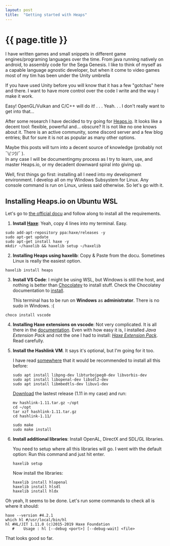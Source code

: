 ```yaml
---
layout: post
title:  "Getting started with Heaps"
---
```


# {{ page.title }}

I have written games and small snippets in different game engines/programing languages over the time. From java running natively on android, to assembly code for the Sega Genesis.
I like to think of myself as a capable language agnostic developer, but when it come to video games most of my tim has been under the Unity umbrella

If you have used Unity before you will know that it has a few "gotchas" here and there. 
I want to have more control over the code I write and the way I make it work. 

Easy! OpenGL/Vulkan and C/C++ will do it! . . . Yeah. . . I don't really want to get into that...

After some research  I have decided to try going for [Heaps.io](https://heaps.io/).
It looks like a decent tool: flexible, powerful and... obscure?
It is not like no one knows about it. There is an active community, some discord server and a few blog entries; But for sure it is not as popular as many other options.

Maybe this posts will turn into a decent source of knowledge (probably not  ¯\\_(ツ)_/¯ ).  
In any case I will be documentingmy process as I try to learn, use, and master Heaps.io, or my decadent downward spiral into giving up.

Well, first things go first: installing all I need into my development environment. 
I develop all on my Windows Subsystem for Linux. Any console command is run on Linux, unless said otherwise. So let's go with it.

## Installing Heaps.io on Ubuntu WSL

Let's go to [the official docu](https://heaps.io/documentation/installation.html) and follow along to install all the requirements.

1. **Install [Haxe](https://haxe.org/download/)**: Yeah, copy 4 lines into my terminal. Easy.
```
sudo add-apt-repository ppa:haxe/releases -y
sudo apt-get update
sudo apt-get install haxe -y
mkdir ~/haxelib && haxelib setup ~/haxelib
```

2. **Installing Heaps using haxelib**: Copy & Paste from the docu. Sometimes Linux is really the easiest option.
```
haxelib install heaps
```

3. **Install VS Code**: I might be using WSL, but Windows is still the host, and nothing is better than [Chocolatey](https://chocolatey.org/packages/vscode) to install stuff. Check the Chocolatey documentation to [install](https://chocolatey.org/install).

    This terminal has to be run on **Windows** as **administrator**. There is no sudo in Windows. :(
```
choco install vscode
```

4. **Installing Haxe extensions on vscode**: Not very complicated. It is all there in the [documentation](https://heaps.io/documentation/installation.html). Even with how easy it is, I installed *Java Extension Pack* and not the one I had to install: *[Haxe Extension Pack](https://marketplace.visualstudio.com/items?itemName=vshaxe.haxe-extension-pack)*. Read carefully.

5. **Install the Hashlink VM**. It says it's optional, but I'm going for it too. 
    
    I have read [somewhere](http://www.unexpected-vortices.com/haxe/getting-started-hl.html) that it would be recommended to install all this before:
    ```
    sudo apt install libpng-dev libturbojpeg0-dev libvorbis-dev
    sudo apt install libopenal-dev libsdl2-dev
    sudo apt install libmbedtls-dev libuv1-dev
    ```
    [Download](https://hashlink.haxe.org/#download) the lastest release (1.11 in my case) and run:
    ```
    mv hashlink-1.11.tar.gz ~/opt
    cd ~/opt
    tar xzf hashlink-1.11.tar.gz
    cd hashlink-1.11/

    sudo make
    sudo make install
    ```

6. **Install additional libraries**: Install OpenAL, DirectX and SDL/GL libraries.

    You need to setup where all this libraries will go. I went with the default option: Run this command and just hit enter.
    ```
    haxelib setup
    ```
    Now install the libraries:
    ```
    haxelib install hlopenal
    haxelib install hlsdl
    haxelib install hldx
    ```

 Oh yeah, It seems to be done. Let's run some commands to check all is where it should:
 ```
 haxe --version #4.2.1
 which hl #/usr/local/bin/hl
 hl #HL/JIT 1.11.0 (c)2015-2019 Haxe Foundation
    #    Usage : hl [--debug <port>] [--debug-wait] <file>
```

That looks good so far.